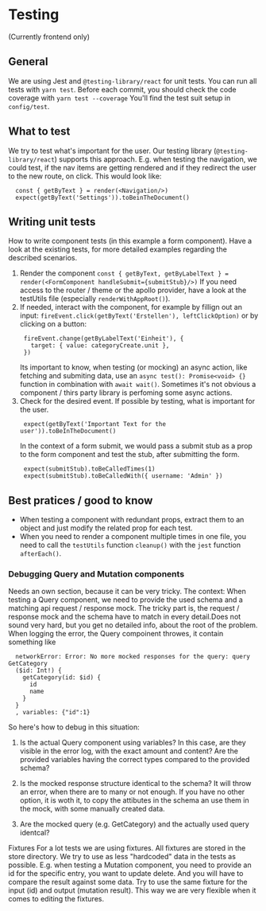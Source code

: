 # Testing

(Currently frontend only)

## General

We are using Jest and `@testing-library/react` for unit tests. You can run all tests with `yarn test`.
Before each commit, you should check the code coverage with `yarn test --coverage`
You'll find the test suit setup in `config/test`.

## What to test

We try to test what's important for the user. Our testing library (`@testing-library/react`) supports this approach.
E.g. when testing the navigation, we could test, if the nav items are getting rendered and if they redirect the user to the new route, on click.
This would look like:

```
  const { getByText } = render(<Navigation/>)
  expect(getByText('Settings')).toBeinTheDocument()
```

## Writing unit tests

How to write component tests (in this example a form component).
Have a look at the existing tests, for more detailed examples regarding the described scenarios.

1. Render the component
   `const { getByText, getByLabelText } = render(<FormComponent handleSubmit={submitStub}/>)`
   If you need access to the router / theme or the apollo provider, have a look at the testUtils file (especially `renderWithAppRoot()`).
2. If needed, interact with the component, for example by fillign out an input:
   `fireEvent.click(getByText('Erstellen'), leftClickOption)`
   or by clicking on a button:
   ```
    fireEvent.change(getByLabelText('Einheit'), {
      target: { value: categoryCreate.unit },
    })
   ```
   Its important to know, when testing (or mocking) an async action,
   like fetching and submiting data, use an `async test(): Promise<void> {}` function
   in combination with `await wait()`.
   Sometimes it's not obvious a component / thirs party library is perfoming some async actions.
3. Check for the desired event. If possible by testing, what is important for the user.
   ```
    expect(getByText('Important Text for the user')).toBeInTheDocument()
   ```
   In the context of a form submit, we would pass a submit stub as a prop to the form component
   and test the stub, after submitting the form.
   ```
    expect(submitStub).toBeCalledTimes(1)
    expect(submitStub).toBeCalledWith({ username: 'Admin' })
   ```

## Best pratices / good to know

- When testing a component with redundant props, extract them to an object and just modify the related prop for each test.
- When you need to render a component multiple times in one file, you need to call the `testUtils` function `cleanup()` with the `jest` function `afterEach()`.

### Debugging Query and Mutation components

Needs an own section, because it can be very tricky. The context: When testing a Query component, we need to provide the used schema and a matching api request / response mock. The tricky part is, the request / response mock and the schema have to match in every detail.Does not sound very hard, but you get no detailed info, about the root of the problem.
When logging the error, the Query compoinent throwes, it contain something like

```
  networkError: Error: No more mocked responses for the query: query GetCategory
  ($id: Int!) {
    getCategory(id: $id) {
      id
      name
    }
  }
  , variables: {"id":1}
```

So here's how to debug in this situation:

1. Is the actual Query component using variables?
   In this case, are they visible in the error log, with the exact amount and content?
   Are the provided variables having the correct types compared to the provided schema?

2. Is the mocked response structure identical to the schema? It will throw an error, when there are to many or not enough. If you have no other option, it is woth it, to copy the attibutes in the schema an use them in the mock, with some manually created data.

3. Are the mocked query (e.g. GetCategory) and the actually used query identcal?

Fixtures
For a lot tests we are using fixtures. All fixtures are stored in the store directory.
We try to use as less "hardcoded" data in the tests as possible.
E.g. when testing a Mutation component, you need to provide an id for the specific entry, you want to update delete.
And you will have to compare the result against some data. Try to use the same fixture for the input (id) and output (mutation result).
This way we are very flexible when it comes to editing the fixtures.
